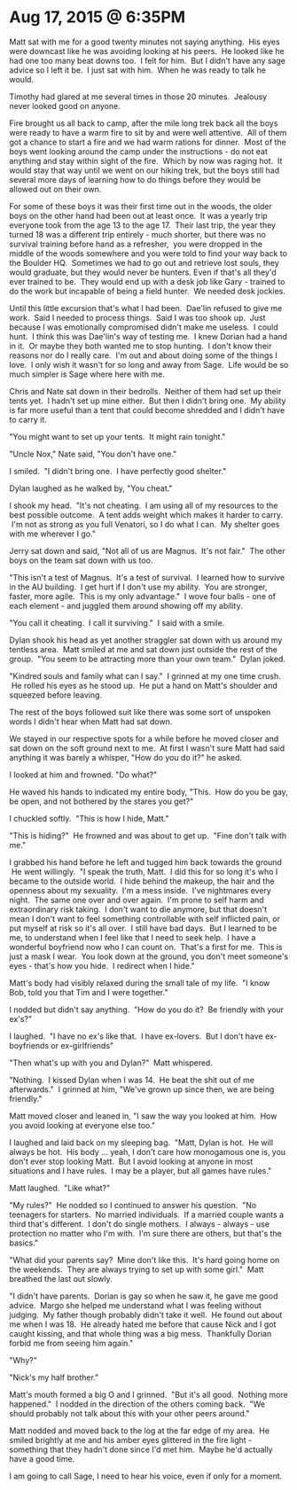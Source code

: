 # Aug 17, 2015 @ 6:35PM

Matt sat with me for a good twenty minutes not saying anything.  His eyes were downcast like he was avoiding looking at his peers.  He looked like he had one too many beat downs too.  I felt for him.  But I didn't have any sage advice so I left it be.  I just sat with him.  When he was ready to talk he would.

Timothy had glared at me several times in those 20 minutes.  Jealousy never looked good on anyone.  

Fire brought us all back to camp, after the mile long trek back all the boys were ready to have a warm fire to sit by and were well attentive.  All of them got a chance to start a fire and we had warm rations for dinner.  Most of the boys went looking around the camp under the instructions - do not eat anything and stay within sight of the fire.  Which by now was raging hot.  It would stay that way until we went on our hiking trek, but the boys still had several more days of learning how to do things before they would be allowed out on their own.

For some of these boys it was their first time out in the woods, the older boys on the other hand had been out at least once.  It was a yearly trip everyone took from the age 13 to the age 17.  Their last trip, the year they turned 18 was a different trip entirely - much shorter, but there was no survival training before hand as a refresher,  you were dropped in the middle of the woods somewhere and you were told to find your way back to the Boulder HQ.  Sometimes we had to go out and retrieve lost souls, they would graduate, but they would never be hunters. Even if that's all they'd ever trained to be.  They would end up with a desk job like Gary - trained to do the work but incapable of being a field hunter.  We needed desk jockies.

Until this little excursion that's what I had been.  Dae'lin refused to give me work.  Said I needed to process things.  Said I was too shook up.  Just because I was emotionally compromised didn't make me useless.  I could hunt.  I think this was Dae'lin's way of testing me.  I knew Dorian had a hand in it.  Or maybe they both wanted me to stop hunting.  I don't know their reasons nor do I really care.  I'm out and about doing some of the things I love.  I only wish it wasn't for so long and away from Sage.  Life would be so much simpler is Sage where here with me.

Chris and Nate sat down in their bedrolls.  Neither of them had set up their tents yet.  I hadn't set up mine either.  But then I didn't bring one.  My ability is far more useful than a tent that could become shredded and I didn't have to carry it.  

"You might want to set up your tents.  It might rain tonight."

"Uncle Nox," Nate said, "You don't have one."

I smiled.  "I didn't bring one.  I have perfectly good shelter."

Dylan laughed as he walked by, "You cheat."

I shook my head.  "It's not cheating.  I am using all of my resources to the best possible outcome.  A tent adds weight which makes it harder to carry.  I'm not as strong as you full Venatori, so I do what I can.  My shelter goes with me wherever I go."

Jerry sat down and said, "Not all of us are Magnus.  It's not fair."  The other boys on the team sat down with us too.

"This isn't a test of Magnus.  It's a test of survival.  I learned how to survive in the AU building.  I get hurt if I don't use my ability.  You are stronger, faster, more agile.  This is my only advantage."  I wove four balls - one of each element - and juggled them around showing off my ability.

"You call it cheating.  I call it surviving."  I said with a smile.

Dylan shook his head as yet another straggler sat down with us around my tentless area.  Matt smiled at me and sat down just outside the rest of the group.  "You seem to be attracting more than your own team."  Dylan joked.

"Kindred souls and family what can I say."  I grinned at my one time crush.  He rolled his eyes as he stood up.  He put a hand on Matt's shoulder and squeezed before leaving.  

The rest of the boys followed suit like there was some sort of unspoken words I didn't hear when Matt had sat down.

We stayed in our respective spots for a while before he moved closer and sat down on the soft ground next to me.  At first I wasn't sure Matt had said anything it was barely a whisper, "How do you do it?" he asked.

I looked at him and frowned. "Do what?"

He waved his hands to indicated my entire body, "This.  How do you be gay, be open, and not bothered by the stares you get?"

I chuckled softly.  "This is how I hide, Matt."

"This is hiding?"  He frowned and was about to get up.  "Fine don't talk with me."

I grabbed his hand before he left and tugged him back towards the ground  He went willingly.  "I speak the truth, Matt.  I did this for so long it's who I became to the outside world.  I hide behind the makeup, the hair and the openness about my sexuality.  I'm a mess inside.  I've nightmares every night.  The same one over and over again.  I'm prone to self harm and extraordinary risk taking.  I don't want to die anymore, but that doesn't mean I don't want to feel something controllable with self inflicted pain, or put myself at risk so it's all over.  I still have bad days.  But I learned to be me, to understand when I feel like that I need to seek help.  I have a wonderful boyfriend now who I can count on.  That's a first for me.  This is just a mask I wear.  You look down at the ground, you don't meet someone's eyes - that's how you hide.  I redirect when I hide."

Matt's body had visibly relaxed during the small tale of my life.  "I know Bob, told you that Tim and I were together."

I nodded but didn't say anything.  "How do you do it?  Be friendly with your ex's?"

I laughed.  "I have no ex's like that.  I have ex-lovers.  But I don't have ex-boyfriends or ex-girlfriends"

"Then what's up with you and Dylan?"  Matt whispered.

"Nothing.  I kissed Dylan when I was 14.  He beat the shit out of me afterwards."  I grinned at him, "We've grown up since then, we are being friendly."

Matt moved closer and leaned in, "I saw the way you looked at him.  How you avoid looking at everyone else too."

I laughed and laid back on my sleeping bag.  "Matt, Dylan is hot.  He will always be hot.  His body … yeah, I don't care how monogamous one is, you don't ever stop looking Matt.  But I avoid looking at anyone in most situations and I have rules.  I may be a player, but all games have rules."

Matt laughed.  "Like what?"

"My rules?"  He nodded so I continued to answer his question.  "No teenagers for starters.  No married individuals.  If a married couple wants a third that's different.  I don't do single mothers.  I always - always - use protection no matter who I'm with.  I'm sure there are others, but that's the basics."

"What did your parents say?  Mine don't like this.  It's hard going home on the weekends.  They are always trying to set up with some girl."  Matt breathed the last out slowly.

"I didn't have parents.  Dorian is gay so when he saw it, he gave me good advice.  Margo she helped me understand what I was feeling without judging.  My father though probably didn't take it well.  He found out about me when I was 18.  He already hated me before that cause Nick and I got caught kissing, and that whole thing was a big mess.  Thankfully Dorian forbid me from seeing him again."

"Why?"

"Nick's my half brother."

Matt's mouth formed a big O and I grinned.  "But it's all good.  Nothing more happened."  I nodded in the direction of the others coming back.  "We should probably not talk about this with your other peers around."

Matt nodded and moved back to the log at the far edge of my area.  He smiled brightly at me and his amber eyes glittered in the fire light - something that they hadn't done since I'd met him.  Maybe he'd actually have a good time.

I am going to call Sage, I need to hear his voice, even if only for a moment.

